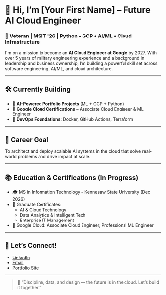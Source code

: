 # 👋 Hi, I’m [Your First Name] – Future AI Cloud Engineer

### 🧠 Veteran | MSIT '26 | Python • GCP • AI/ML • Cloud Infrastructure

I'm on a mission to become an **AI Cloud Engineer at Google** by 2027. With over 5 years of military engineering experience and a background in leadership and business ownership, I’m building a powerful skill set across software engineering, AI/ML, and cloud architecture.

---

## 🛠️ Currently Building
- 🤖 **AI-Powered Portfolio Projects** (ML + GCP + Python)
- 🧠 **Google Cloud Certifications** – Associate Cloud Engineer & ML Engineer
- 🧰 **DevOps Foundations**: Docker, GitHub Actions, Terraform

---

## 🎯 Career Goal
To architect and deploy scalable AI systems in the cloud that solve real-world problems and drive impact at scale.

---

## 📚 Education & Certifications (In Progress)
- 🎓 MS in Information Technology – Kennesaw State University (Dec 2026)
- 📘 Graduate Certificates:
  - AI & Cloud Technology
  - Data Analytics & Intelligent Tech
  - Enterprise IT Management
- 🏅 Google Cloud: Associate Cloud Engineer, Professional ML Engineer

---

## 🔗 Let’s Connect!
- [LinkedIn](https://www.linkedin.com/in/your-link/)  
- [Email](mailto:your.email@example.com)  
- [Portfolio Site](https://yourportfolio.com)

---

> 💬 “Discipline, data, and design — the future is in the cloud. Let’s build it together.”
